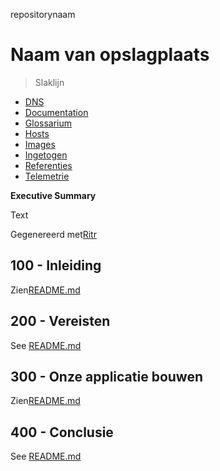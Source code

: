 repositorynaam

# Naam van opslagplaats

> Slaklijn

-   [DNS](./DNS.md)
-   [Documentation](./DOCUMENTATION.md)
-   [Glossarium](./GLOSSARY.md)
-   [Hosts](./HOSTS.md)
-   [Images](./IMAGES.md)
-   [Ingetogen](./PODMAN.md)
-   [Referenties](./REFERENCES.md)
-   [Telemetrie](./TELEMETRY.md)

**Executive Summary**

Text

Gegenereerd met[Ritr](https://app.rytr.me)

## 100 - Inleiding

Zien[README.md](./100/README.md)

## 200 - Vereisten

See [README.md](./200/README.md)

## 300 - Onze applicatie bouwen

Zien[README.md](./300/README.md)

## 400 - Conclusie

See [README.md](./400/README.md)
